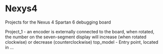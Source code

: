 # Nexys4
Projects for the Nexus 4 Spartan 6 debugging board

Project_1 - an encoder is externally connected to the board, when rotated, the number on the seven-segment display will increase (when rotated clockwise) or decrease (counterclockwise)
top_model - Entry point, located in ...
